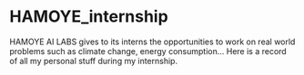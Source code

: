 # HAMOYE_internship
HAMOYE AI LABS gives to its interns the opportunities to work on real world problems such as climate change, energy consumption...
Here is a record of all my personal stuff during my internship.
